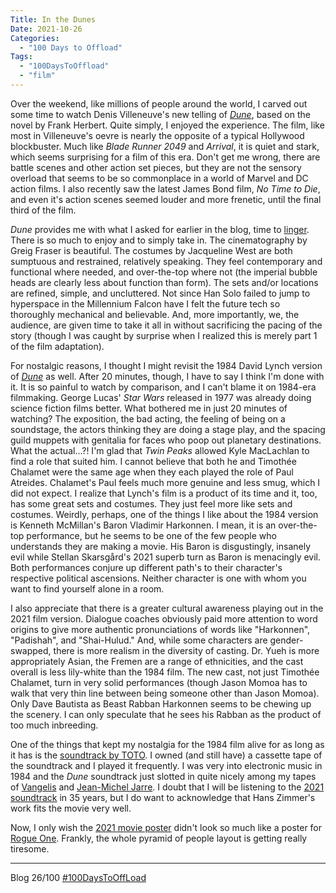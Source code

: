 ```yaml
---
Title: In the Dunes
Date: 2021-10-26
Categories: 
  - "100 Days to Offload"
Tags: 
  - "100DaysToOffload"
  - "film"
---
```


Over the weekend, like millions of people around the world, I carved out some time to watch Denis Villeneuve's new telling of [*Dune*](https://www.imdb.com/title/tt1160419/), based on the novel by Frank Herbert. Quite simply, I enjoyed the experience. The film, like most in Villeneuve's oevre is nearly the opposite of a typical Hollywood blockbuster. Much like *Blade Runner 2049* and *Arrival*, it is quiet and stark, which seems surprising for a film of this era. Don't get me wrong, there are battle scenes and other action set pieces, but they are not the sensory overload that seems to be so commonplace in a world of Marvel and DC action films. I also recently saw the latest James Bond film, *No Time to Die*, and even it's action scenes seemed louder and more frenetic, until the final third of the film.

*Dune* provides me with what I asked for earlier in the blog, time to [linger](https://hutscripts.neocities.org/#2021-09-12a-longing-to-linger-part-1). There is so much to enjoy and to simply take in. The cinematography by Greig Fraser is beautiful. The costumes by Jacqueline West are both sumptuous and restrained, relatively speaking. They feel contemporary and functional where needed, and over-the-top where not (the imperial bubble heads are clearly less about function than form). The sets and/or locations are refined, simple, and uncluttered. Not since Han Solo failed to jump to hyperspace in the Millennium Falcon have I felt the future tech so thoroughly mechanical and believable. And, more importantly, we, the audience, are given time to take it all in without sacrificing the pacing of the story (though I was caught by surprise when I realized this is merely part 1 of the film adaptation). 

For nostalgic reasons, I thought I might revisit the 1984 David Lynch version of [*Dune*](https://www.imdb.com/title/tt0087182/) as well. After 20 minutes, though, I have to say I think I'm done with it. It is so painful to watch by comparison, and I can't blame it on 1984-era filmmaking. George Lucas' *Star Wars* released in 1977 was already doing science fiction films better. What bothered me in just 20 minutes of watching? The exposition, the bad acting, the feeling of being on a soundstage, the actors thinking they are doing a stage play, and the spacing guild muppets with genitalia for faces who poop out planetary destinations. What the actual...?! I'm glad that *Twin Peaks* allowed Kyle MacLachlan to find a role that suited him. I cannot believe that both he and Timothée Chalamet were the same age when they each played the role of Paul Atreides. Chalamet's Paul feels much more genuine and less smug, which I did not expect. I realize that Lynch's film is a product of its time and it, too, has some great sets and costumes. They just feel more like sets and costumes. Weirdly, perhaps, one of the things I like about the 1984 version is Kenneth McMillan's Baron Vladimir Harkonnen. I mean, it is an over-the-top performance, but he seems to be one of the few people who understands they are making a movie. His Baron is disgustingly, insanely evil while Stellan Skarsgård's 2021 superb turn as Baron is menacingly evil. Both performances conjure up different path's to their character's respective political ascensions. Neither character is one with whom you want to find yourself alone in a room.
 
I also appreciate that there is a greater cultural awareness playing out in the 2021 film version. Dialogue coaches obviously paid more attention to word origins to give more authentic pronunciations of words like "Harkonnen", "Padishah", and "Shai-Hulud." And, while some characters are gender-swapped, there is more realism in the diversity of casting. Dr. Yueh is more appropriately Asian, the Fremen are a range of ethnicities, and the cast overall is less lily-white than the 1984 film. The new cast, not just Timothée Chalamet, turn in very solid performances (though Jason Momoa has to walk that very thin line between being someone other than Jason Momoa). Only Dave Bautista as Beast Rabban Harkonnen seems to be chewing up the scenery. I can only speculate that he sees his Rabban as the product of too much inbreeding.

One of the things that kept my nostalgia for the 1984 film alive for as long as it has is the [soundtrack by TOTO](https://open.spotify.com/album/5C6579KEvJj9AWaZtjSflC?si=G4Ak1EqbSiucXXu8GAk9uQ). I owned (and still have) a cassette tape of the soundtrack and I played it frequently. I was very into electronic music in 1984 and the *Dune* soundtrack just slotted in quite nicely among my tapes of [Vangelis](https://open.spotify.com/album/79IlwWTziJbkzjN8qio1KC?si=5hmCeEviQhywFNtLAhWPQg) and [Jean-Michel Jarre](https://open.spotify.com/album/3e7TxckusgnC1AYnAqbl2z?si=3DD3HwVVRH2MR8fLWNa5Ng). I doubt that I will be listening to the [2021 soundtrack](https://open.spotify.com/album/56k8ay5oE5apR61WIeE4wQ?si=UZ_tz3d6T7SqKE6uOKQl1g) in 35 years, but I do want to acknowledge that Hans Zimmer's work fits the movie very well.

Now, I only wish the [2021 movie poster](https://image.tmdb.org/t/p/original/2sxSn0jjjQoIIZfZjC6j5GZkMVR.jpg) didn't look so much like a poster for [Rogue One](https://image.tmdb.org/t/p/original/63d7jKclLJWzZJaYZorbGVsDaqa.jpg). Frankly, the whole pyramid of people layout is getting really tiresome. 

***
Blog 26/100 [#100DaysToOffLoad](https://100daystooffload.com)

